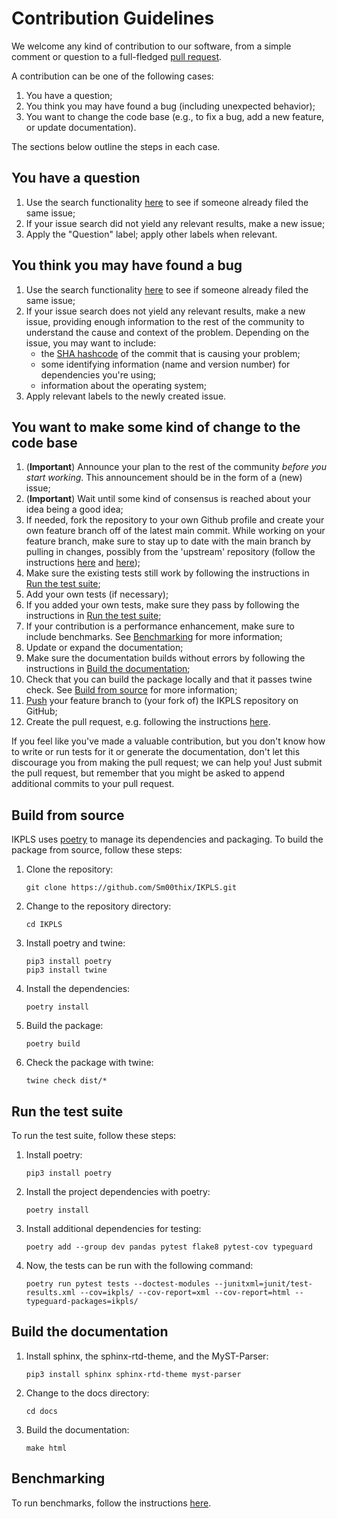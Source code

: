 # Contribution Guidelines

We welcome any kind of contribution to our software, from a simple comment or question to a full-fledged [pull request](https://help.github.com/articles/about-pull-requests/).

A contribution can be one of the following cases:

1. You have a question;
2. You think you may have found a bug (including unexpected behavior);
3. You want to change the code base (e.g., to fix a bug, add a new feature, or update documentation).

The sections below outline the steps in each case.

## You have a question

1. Use the search functionality [here](https://github.com/Sm00thix/IKPLS/issues) to see if someone already filed the same issue;
2. If your issue search did not yield any relevant results, make a new issue;
3. Apply the "Question" label; apply other labels when relevant.

## You think you may have found a bug

1. Use the search functionality [here](https://github.com/Sm00thix/IKPLS/issues) to see if someone already filed the same issue;
2. If your issue search does not yield any relevant results, make a new issue, providing enough information to the rest of the community to understand the cause and context of the problem. Depending on the issue, you may want to include:
    - the [SHA hashcode](https://help.github.com/articles/autolinked-references-and-urls/#commit-shas) of the commit that is causing your problem;
    - some identifying information (name and version number) for dependencies you're using;
    - information about the operating system;
3. Apply relevant labels to the newly created issue.

## You want to make some kind of change to the code base

1. (**Important**) Announce your plan to the rest of the community *before you start working*. This announcement should be in the form of a (new) issue;
2. (**Important**) Wait until some kind of consensus is reached about your idea being a good idea;
3. If needed, fork the repository to your own Github profile and create your own feature branch off of the latest main commit. While working on your feature branch, make sure to stay up to date with the main branch by pulling in changes, possibly from the 'upstream' repository (follow the instructions [here](https://help.github.com/articles/configuring-a-remote-for-a-fork/) and [here](https://help.github.com/articles/syncing-a-fork/));
4. Make sure the existing tests still work by following the instructions in [Run the test suite](#run-the-test-suite);
5. Add your own tests (if necessary);
6. If you added your own tests, make sure they pass by following the instructions in [Run the test suite](#run-the-test-suite);
7. If your contribution is a performance enhancement, make sure to include benchmarks. See [Benchmarking](#benchmarking) for more information;
8. Update or expand the documentation;
9. Make sure the documentation builds without errors by following the instructions in [Build the documentation](#build-the-documentation);
10. Check that you can build the package locally and that it passes twine check. See [Build from source](#build-from-source) for more information;
11. [Push](http://rogerdudler.github.io/git-guide/) your feature branch to (your fork of) the IKPLS repository on GitHub;
12. Create the pull request, e.g. following the instructions [here](https://help.github.com/articles/creating-a-pull-request/).

If you feel like you've made a valuable contribution, but you don't know how to write or run tests for it or generate the documentation, don't let this discourage you from making the pull request; we can help you! Just submit the pull request, but remember that you might be asked to append additional commits to your pull request.

## Build from source

IKPLS uses [poetry](https://python-poetry.org/) to manage its dependencies and packaging. To build the package from source, follow these steps:

1. Clone the repository:

    ```shell
    git clone https://github.com/Sm00thix/IKPLS.git
    ```

2. Change to the repository directory:

    ```shell
    cd IKPLS
    ```

3. Install poetry and twine:

    ```shell
    pip3 install poetry
    pip3 install twine
    ```

4. Install the dependencies:

    ```shell
    poetry install
    ```

5. Build the package:

    ```shell
    poetry build
    ```

6. Check the package with twine:

    ```shell
    twine check dist/*
    ```

## Run the test suite

To run the test suite, follow these steps:

1. Install poetry:

    ```shell
    pip3 install poetry
    ```

2. Install the project dependencies with poetry:

    ```shell
    poetry install
    ```

3. Install additional dependencies for testing:

    ```shell
    poetry add --group dev pandas pytest flake8 pytest-cov typeguard
    ```

4. Now, the tests can be run with the following command:

    ```shell
    poetry run pytest tests --doctest-modules --junitxml=junit/test-results.xml --cov=ikpls/ --cov-report=xml --cov-report=html --typeguard-packages=ikpls/
    ```

## Build the documentation

1. Install sphinx, the sphinx-rtd-theme, and the MyST-Parser:

    ```shell
    pip3 install sphinx sphinx-rtd-theme myst-parser
    ```

2. Change to the docs directory:

    ```shell
    cd docs
    ```

3. Build the documentation:

    ```shell
    make html
    ```

## Benchmarking

To run benchmarks, follow the instructions [here](https://github.com/Sm00thix/IKPLS/blob/main/paper/README.md).
